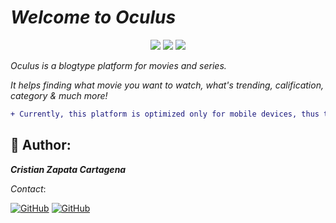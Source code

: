 # *Welcome to Oculus*

<div align="center">
    <img src="https://img.shields.io/badge/JavaScript-5A5A5A?logo=javascript&logoColor=yelllow"/>
    <img src="https://img.shields.io/badge/HTML-5A5A5A?logo=html5" />
    <img src="https://img.shields.io/badge/CSS-5A5A5A?logo=css3&logoColor=01A3D8" />
</div

>  *Oculus is a blogtype platform for movies and series.*
> 
> *It helps finding what movie you want to watch, what's trending, calification, category & much more!*



```diff
+ Currently, this platform is optimized only for mobile devices, thus the interface in other devices may not be the best.
```

## 🤖 Author:
_**Cristian Zapata Cartagena <br>**_

_Contact_:

[![GitHub](https://img.shields.io/badge/LinkedIn-0077B5?style=for-the-badge&logo=linkedin&logoColor=white)](https://www.linkedin.com/in/levoisier/) [![GitHub](https://img.shields.io/badge/GitHub-100000?style=for-the-badge&logo=github&logoColor=white)](https://github.com/Levoisier) 
